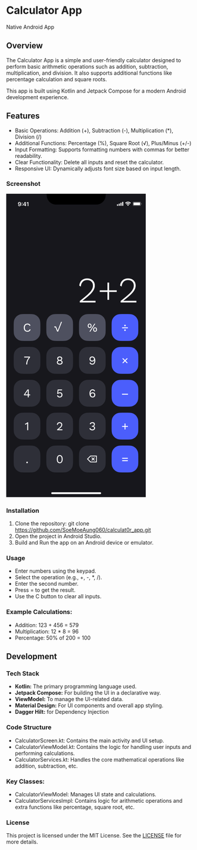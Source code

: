 
<h1>Calculator App</h1>
<p>Native Android App</p>

## Overview

<p>

The Calculator App is a simple and user-friendly calculator designed to perform basic arithmetic operations such as addition, subtraction, multiplication, and division. It also supports additional functions like percentage calculation and square roots.

This app is built using Kotlin and Jetpack Compose for a modern Android development experience.
</p>


## Features

- Basic Operations: Addition (+), Subtraction (-), Multiplication (*), Division (/)
- Additional Functions: Percentage (%), Square Root (√), Plus/Minus (+/-)
- Input Formatting: Supports formatting numbers with commas for better readability.
- Clear Functionality: Delete all inputs and reset the calculator.
- Responsive UI: Dynamically adjusts font size based on input length.

### Screenshot

![Calculator](./docs/images/calculator_dark.png)


### Installation
1. Clone the repository: git clone https://github.com/SoeMoeAung060/calculat0r_app.git
2. Open the project in Android Studio.
3. Build and Run the app on an Android device or emulator.

### Usage
- Enter numbers using the keypad.
- Select the operation (e.g., +, -, *, /).
- Enter the second number.
- Press = to get the result.
- Use the C button to clear all inputs.

### Example Calculations:
- Addition: 123 + 456 = 579
- Multiplication: 12 * 8 = 96
- Percentage: 50% of 200 = 100


## Development

### Tech Stack
- **Kotlin:** The primary programming language used.
- **Jetpack Compose:** For building the UI in a declarative way.
- **ViewModel:** To manage the UI-related data.
- **Material Design:** For UI components and overall app styling.
- **Dagger Hilt:** for Dependency Injection

### Code Structure
- CalculatorScreen.kt: Contains the main activity and UI setup.
- CalculatorViewModel.kt: Contains the logic for handling user inputs and performing calculations.
- CalculatorServices.kt: Handles the core mathematical operations like addition, subtraction, etc.

### Key Classes:
- CalculatorViewModel: Manages UI state and calculations.
- CalculatorServicesImpl: Contains logic for arithmetic operations and extra functions like percentage, square root, etc.

### License
This project is licensed under the MIT License. See the [LICENSE](./LINCENSE) file for more details.
